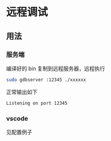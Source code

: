 # 远程调试

## 用法

### 服务端

编译好的 bin 复制到远程服务器，远程执行

```sh
sudo gdbserver :12345 ./xxxxxx
```

正常输出如下

```sh
Listening on port 12345
```

### vscode

见配置例子
